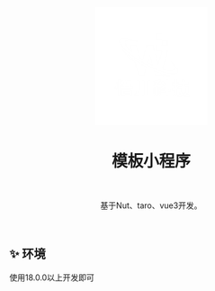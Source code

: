 <div align="center">
  <img alt="Logo" width="200" src="logo.png"/>

<br />

  <h1>模板小程序 </h1>

<br />

基于Nut、taro、vue3开发。

<br />

</div>

## ✨ 环境

使用18.0.0以上开发即可

